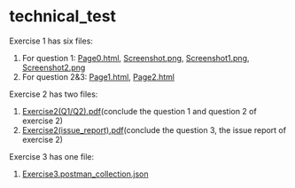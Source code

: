 # technical_test

Exercise 1 has six files:
  1. For question 1: [Page0.html](https://github.com/GeraldFZ/technical_test/blob/main/Exercise1/Page0.html), [Screenshot.png](https://github.com/GeraldFZ/technical_test/blob/main/Exercise1/Screenshot.png), [Screenshot1.png](https://github.com/GeraldFZ/technical_test/blob/main/Exercise1/Screenshot1.png), [Screenshot2.png](https://github.com/GeraldFZ/technical_test/blob/main/Exercise1/Screenshot2.png)
  2. For question 2&3: [Page1.html](https://github.com/GeraldFZ/technical_test/blob/main/Exercise1/Page1.html), [Page2.html](https://github.com/GeraldFZ/technical_test/blob/main/Exercise1/page2.html)

Exercise 2 has two files:
  1. [Exercise2(Q1/Q2).pdf](https://github.com/GeraldFZ/technical_test/blob/main/Exercise2/Exercise2(Q1:Q2).pdf)(conclude the question 1 and question 2 of exercise 2)
  2. [Exercise2(issue_report).pdf](https://github.com/GeraldFZ/technical_test/blob/main/Exercise2/Exercise2(issue_report).pdf)(conclude the question 3, the issue report of exercise 2)


Exercise 3 has one file:
  1. [Exercise3.postman_collection.json](https://github.com/GeraldFZ/technical_test/blob/main/Exercise3/Exercise3.postman_collection.json)

